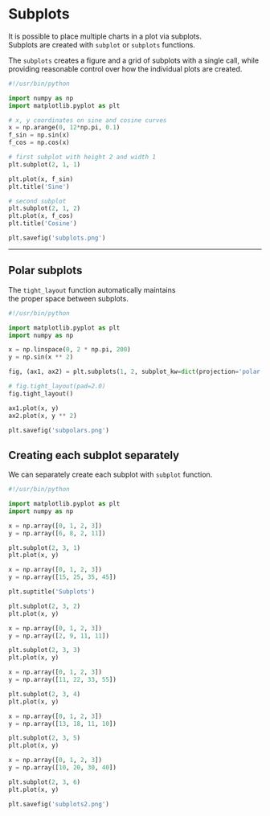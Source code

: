 # Subplots 

It is possible to place multiple charts in a plot via subplots.  
Subplots are created with `subplot` or `subplots` functions.   

The `subplots` creates a figure and a grid of subplots with a single call, 
while providing reasonable control over how the individual plots are created. 

```python
#!/usr/bin/python

import numpy as np
import matplotlib.pyplot as plt

# x, y coordinates on sine and cosine curves
x = np.arange(0, 12*np.pi, 0.1)
f_sin = np.sin(x)
f_cos = np.cos(x)

# first subplot with height 2 and width 1
plt.subplot(2, 1, 1)

plt.plot(x, f_sin)
plt.title('Sine')

# second subplot
plt.subplot(2, 1, 2)
plt.plot(x, f_cos)
plt.title('Cosine')

plt.savefig('subplots.png')
```

---

## Polar subplots 

The `tight_layout` function automatically maintains  
the proper space between subplots.

```python
#!/usr/bin/python

import matplotlib.pyplot as plt
import numpy as np

x = np.linspace(0, 2 * np.pi, 200)
y = np.sin(x ** 2)

fig, (ax1, ax2) = plt.subplots(1, 2, subplot_kw=dict(projection='polar'))

# fig.tight_layout(pad=2.0)
fig.tight_layout()

ax1.plot(x, y)
ax2.plot(x, y ** 2)

plt.savefig('subpolars.png')
```



## Creating each subplot separately

We can separately create each subplot with `subplot` function.

```python
#!/usr/bin/python

import matplotlib.pyplot as plt
import numpy as np

x = np.array([0, 1, 2, 3])
y = np.array([6, 8, 2, 11])

plt.subplot(2, 3, 1)
plt.plot(x, y)

x = np.array([0, 1, 2, 3])
y = np.array([15, 25, 35, 45])

plt.suptitle('Subplots')

plt.subplot(2, 3, 2)
plt.plot(x, y)

x = np.array([0, 1, 2, 3])
y = np.array([2, 9, 11, 11])

plt.subplot(2, 3, 3)
plt.plot(x, y)

x = np.array([0, 1, 2, 3])
y = np.array([11, 22, 33, 55])

plt.subplot(2, 3, 4)
plt.plot(x, y)

x = np.array([0, 1, 2, 3])
y = np.array([13, 18, 11, 10])

plt.subplot(2, 3, 5)
plt.plot(x, y)

x = np.array([0, 1, 2, 3])
y = np.array([10, 20, 30, 40])

plt.subplot(2, 3, 6)
plt.plot(x, y)

plt.savefig('subplots2.png')
```
